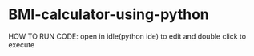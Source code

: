 # BMI-calculator-using-python
HOW TO RUN CODE:
open in idle(python ide) to edit
and double click to execute
